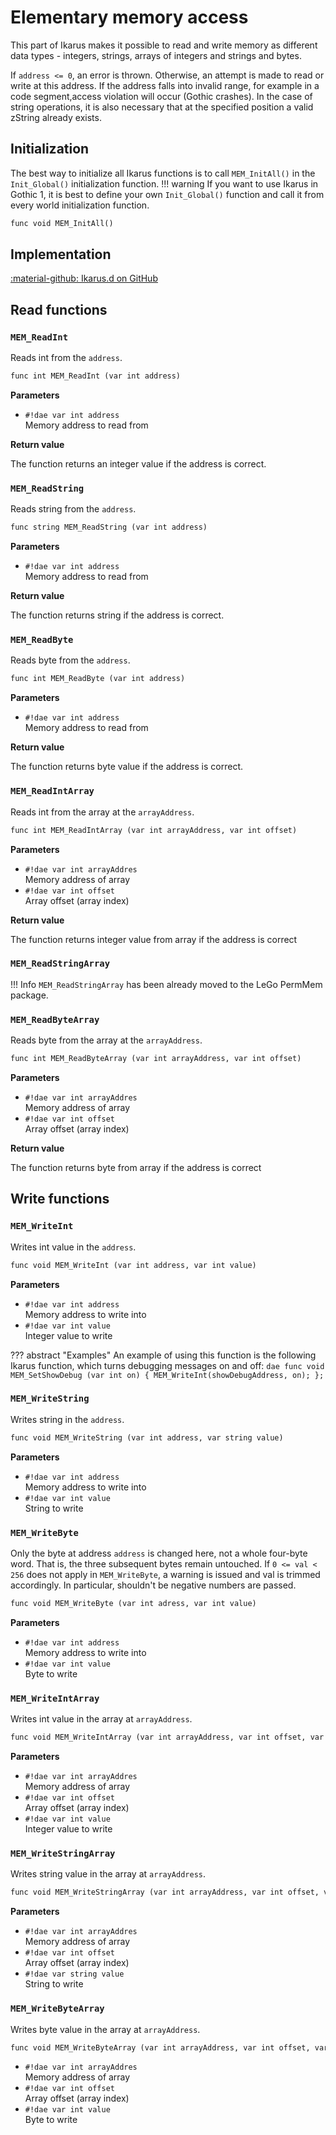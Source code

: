# Elementary memory access
This part of Ikarus makes it possible to read and write memory as different data types - integers, strings, arrays of integers and strings and bytes.

If `address <= 0`, an error is thrown. Otherwise, an attempt is made to read or write at this address.
If the address falls into invalid range, for example in a code segment,access violation will occur (Gothic crashes).
In the case of string operations, it is also necessary that at the specified position a valid zString already exists.

## Initialization
The best way to initialize all Ikarus functions is to call `MEM_InitAll()` in the `Init_Global()` initialization function. 
!!! warning
    If you want to use Ikarus in Gothic 1, it is best to define your own `Init_Global()` function and call it from every world initialization function.

```dae
func void MEM_InitAll()
```

## Implementation
[:material-github: Ikarus.d on GitHub](https://github.com/Lehona/Ikarus/blob/master/Ikarus.d#L328)

## Read functions

### `MEM_ReadInt`
Reads int from the `address`.
```dae
func int MEM_ReadInt (var int address)
```
**Parameters**

- `#!dae var int address`  
    Memory address to read from

**Return value**

The function returns an integer value if the address is correct.

### `MEM_ReadString`
Reads string from the `address`.
```dae
func string MEM_ReadString (var int address)
```
**Parameters**

- `#!dae var int address`  
    Memory address to read from

**Return value**

The function returns string if the address is correct.

### `MEM_ReadByte`
Reads byte from the `address`.
```dae
func int MEM_ReadByte (var int address)
```
**Parameters**

- `#!dae var int address`  
    Memory address to read from

**Return value**

The function returns byte value if the address is correct.

### `MEM_ReadIntArray`
Reads int from the array at the `arrayAddress`.
```dae
func int MEM_ReadIntArray (var int arrayAddress, var int offset)
```
**Parameters**

- `#!dae var int arrayAddres`  
    Memory address of array
- `#!dae var int offset`  
    Array offset (array index)

**Return value**

The function returns integer value from array if the address is correct

### `MEM_ReadStringArray`
!!! Info
    `MEM_ReadStringArray` has been already moved to the LeGo PermMem package.

### `MEM_ReadByteArray`
Reads byte from the array at the `arrayAddress`.
```dae
func int MEM_ReadByteArray (var int arrayAddress, var int offset)
```
**Parameters**

- `#!dae var int arrayAddres`  
    Memory address of array
- `#!dae var int offset`  
    Array offset (array index)

**Return value**

The function returns byte from array if the address is correct

## Write functions

### `MEM_WriteInt`
Writes int value in the `address`.
```dae
func void MEM_WriteInt (var int address, var int value)
```
**Parameters**

- `#!dae var int address`  
    Memory address to write into
- `#!dae var int value`  
    Integer value to write

??? abstract "Examples"
    An example of using this function is the following Ikarus function, which turns debugging messages on and off:
    ```dae
    func void MEM_SetShowDebug (var int on)
    {
        MEM_WriteInt(showDebugAddress, on);
    };
    ```

### `MEM_WriteString`
Writes string in the `address`.
```dae
func void MEM_WriteString (var int address, var string value)
```
**Parameters**

- `#!dae var int address`  
    Memory address to write into
- `#!dae var int value`  
    String to write

### `MEM_WriteByte`
Only the byte at address `address` is changed here, not a whole four-byte word. That is, the three subsequent bytes remain untouched.
If `0 <= val < 256` does not apply in `MEM_WriteByte`, a warning is issued and val is trimmed accordingly. In particular, shouldn't be negative numbers are passed.
```dae
func void MEM_WriteByte (var int adress, var int value)
```
**Parameters**

- `#!dae var int address`  
    Memory address to write into
- `#!dae var int value`  
    Byte to write

### `MEM_WriteIntArray`
Writes int value in the array at `arrayAddress`.
```dae
func void MEM_WriteIntArray (var int arrayAddress, var int offset, var int value)
```
**Parameters**

- `#!dae var int arrayAddres`  
    Memory address of array
- `#!dae var int offset`  
    Array offset (array index)
- `#!dae var int value`  
    Integer value to write

### `MEM_WriteStringArray`
Writes string value in the array at `arrayAddress`.
```dae
func void MEM_WriteStringArray (var int arrayAddress, var int offset, var string value)
```
**Parameters**

- `#!dae var int arrayAddres`  
    Memory address of array
- `#!dae var int offset`  
    Array offset (array index)
- `#!dae var string value`  
    String to write

### `MEM_WriteByteArray`
Writes byte value in the array at `arrayAddress`.
```dae
func void MEM_WriteByteArray (var int arrayAddress, var int offset, var int value)
```
- `#!dae var int arrayAddres`  
    Memory address of array
- `#!dae var int offset`  
    Array offset (array index)
- `#!dae var int value`  
    Byte to write


